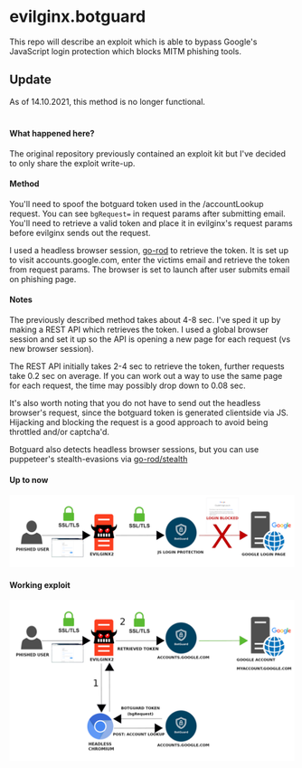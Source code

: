 # evilginx.botguard
This repo will describe an exploit which is able to bypass Google's JavaScript login protection which blocks MITM phishing tools.


## Update

As of 14.10.2021, this method is no longer functional.

#

#### What happened here?
The original repository previously contained an exploit kit but I've decided to only share the exploit write-up.

#### Method

You'll need to spoof the botguard token used in the /accountLookup request.
You can see `bgRequest=` in request params after submitting email.
You'll need to retrieve a valid token and place it in evilginx's request params before evilginx sends out the request.

I used a headless browser session, [go-rod](https://github.com/go-rod/rod) to retrieve the token. It is set up to visit accounts.google.com, enter the victims email and retrieve the token from request params.
The browser is set to launch after user submits email on phishing page.

#### Notes

The previously described method takes about 4-8 sec. I've sped it up by making a REST API which retrieves the token. I used a global browser session and set it up so the API is opening a new page for each request (vs new browser session).

The REST API initially takes 2-4 sec to retrieve the token, further requests take 0.2 sec on average. If you can work out a way to use the same page for each request, the time may possibly drop down to 0.08 sec. 

It's also worth noting that you do not have to send out the headless browser's request, since the botguard token is generated clientside via JS. Hijacking and blocking the request is a good approach to avoid being throttled and/or captcha'd.

Botguard also detects headless browser sessions, but you can use puppeteer's stealth-evasions via [go-rod/stealth](https://github.com/go-rod/stealth)
#### Up to now

![current](./current.png)

#### Working exploit

![botguard](./botguard.png)
